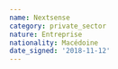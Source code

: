```yaml
---
name: Nextsense
category: private_sector
nature: Entreprise
nationality: Macédoine
date_signed: '2018-11-12'
---
```

    